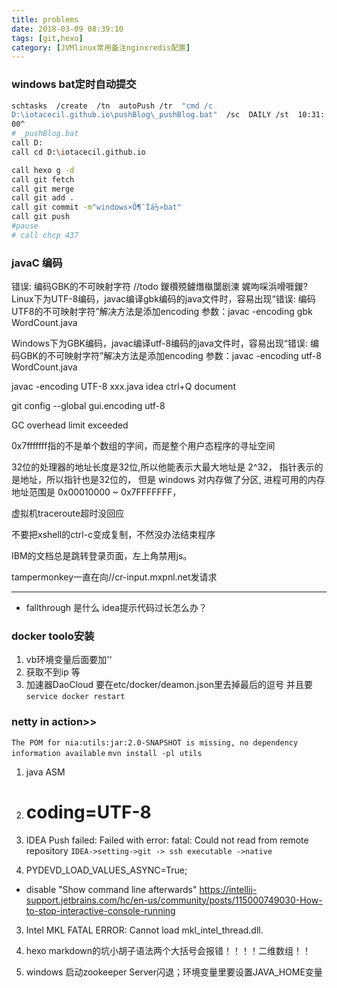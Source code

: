 ```yaml
---
title: problems
date: 2018-03-09 08:39:10
tags: [git,hexo]
category: [JVMlinux常用备注nginxredis配置]
---
```

### windows bat定时自动提交
```sh
schtasks  /create  /tn  autoPush /tr  "cmd /c
D:\iotacecil.github.io\pushBlog\_pushBlog.bat"  /sc  DAILY /st  10:31:
00^
# _pushBlog.bat
call D:
call cd D:\iotacecil.github.io

call hexo g -d
call git fetch
call git merge
call git add .
call git commit -m"windows×Ô¶¯Ìá½»bat"
call git push
#pause
# call chcp 437


```

### javaC 编码
错误: 编码GBK的不可映射字符
    //todo 鍐欑殑鐪熸槸闅剧湅 娓呴啋浜嗗啀鍐?
Linux下为UTF-8编码，javac编译gbk编码的java文件时，容易出现“错误: 编码UTF8的不可映射字符”解决方法是添加encoding 参数：javac -encoding gbk WordCount.java


Windows下为GBK编码，javac编译utf-8编码的java文件时，容易出现“错误: 编码GBK的不可映射字符”解决方法是添加encoding 参数：javac -encoding utf-8 WordCount.java



javac -encoding UTF-8 xxx.java
idea ctrl+Q document


git config --global gui.encoding utf-8 


GC overhead limit exceeded

0x7fffffff指的不是单个数组的字间，而是整个用户态程序的寻址空间

32位的处理器的地址长度是32位,所以他能表示大最大地址是 2^32， 指针表示的是地址，所以指针也是32位的， 但是 windows 对内存做了分区, 进程可用的内存地址范围是 0x00010000 ~ 0x7FFFFFFF，

虚拟机traceroute超时没回应

不要把xshell的ctrl-c变成复制，不然没办法结束程序

IBM的文档总是跳转登录页面，左上角禁用js。

tampermonkey一直在向//cr-input.mxpnl.net发请求 

---
- fallthrough 是什么
idea提示代码过长怎么办？


### docker toolo安装
1. vb环境变量后面要加'\'
2. 获取不到ip 等
3. 加速器DaoCloud 要在etc/docker/deamon.json里去掉最后的逗号 并且要`service docker restart`

### netty in action>>
`The POM for nia:utils:jar:2.0-SNAPSHOT is missing, no dependency information available`
`mvn install -pl utils`

1. java ASM
1. # coding=UTF-8
1. IDEA Push failed: Failed with error: fatal: Could not read from remote repository
`IDEA->setting->git -> ssh executable ->native`

2. PYDEVD_LOAD_VALUES_ASYNC=True;
-  disable "Show command line afterwards" 
https://intellij-support.jetbrains.com/hc/en-us/community/posts/115000749030-How-to-stop-interactive-console-running
3. Intel MKL FATAL ERROR: Cannot load mkl_intel_thread.dll.
4. hexo markdown的坑小胡子语法两个大括号会报错！！！！二维数组！！

5. windows 启动zookeeper Server闪退；环境变量里要设置JAVA_HOME变量

